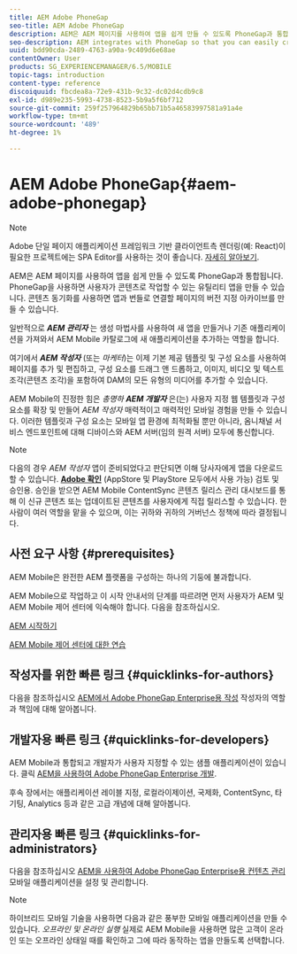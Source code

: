 ```yaml
---
title: AEM Adobe PhoneGap
seo-title: AEM Adobe PhoneGap
description: AEM은 AEM 페이지를 사용하여 앱을 쉽게 만들 수 있도록 PhoneGap과 통합됩니다. Adobe PhoneGap Enterprise를 시작하려면 이 페이지를 따르십시오.
seo-description: AEM integrates with PhoneGap so that you can easily create apps using AEM pages. Follow this page to get started with Adobe PhoneGap Enterprise.
uuid: bdd90cda-2489-4763-a90a-9c409d6e68ae
contentOwner: User
products: SG_EXPERIENCEMANAGER/6.5/MOBILE
topic-tags: introduction
content-type: reference
discoiquuid: fbcdea8a-72e9-431b-9c32-dc02d4cdb9c8
exl-id: d989e235-5993-4738-8523-5b9a5f6bf712
source-git-commit: 259f257964829b65bb71b5a46583997581a91a4e
workflow-type: tm+mt
source-wordcount: '489'
ht-degree: 1%

---
```


# AEM Adobe PhoneGap{#aem-adobe-phonegap}

>[!NOTE]
>
>Adobe 단일 페이지 애플리케이션 프레임워크 기반 클라이언트측 렌더링(예: React)이 필요한 프로젝트에는 SPA Editor를 사용하는 것이 좋습니다. [자세히 알아보기](/help/sites-developing/spa-overview.md).

AEM은 AEM 페이지를 사용하여 앱을 쉽게 만들 수 있도록 PhoneGap과 통합됩니다. PhoneGap을 사용하면 사용자가 콘텐츠로 작업할 수 있는 유틸리티 앱을 만들 수 있습니다. 콘텐츠 동기화를 사용하면 앱과 번들로 연결할 페이지의 버전 지정 아카이브를 만들 수 있습니다.

일반적으로 ***AEM 관리자*** 는 생성 마법사를 사용하여 새 앱을 만들거나 기존 애플리케이션을 가져와서 AEM Mobile 카탈로그에 새 애플리케이션을 추가하는 역할을 합니다.

여기에서 ***AEM 작성자*** (또는 *마케터*)는 이제 기본 제공 템플릿 및 구성 요소를 사용하여 페이지를 추가 및 편집하고, 구성 요소를 드래그 앤 드롭하고, 이미지, 비디오 및 텍스트 조각(콘텐츠 조각)을 포함하여 DAM의 모든 유형의 미디어를 추가할 수 있습니다.

AEM Mobile의 진정한 힘은 *총명하* ***AEM 개발자*** 은(는) 사용자 지정 웹 템플릿과 구성 요소를 확장 및 만들어 *AEM 작성자* 매력적이고 매력적인 모바일 경험을 만들 수 있습니다. 이러한 템플릿과 구성 요소는 모바일 앱 환경에 최적화될 뿐만 아니라, 옴니채널 서비스 엔드포인트에 대해 디바이스와 AEM 서버(임의 원격 서버) 모두에 통신합니다.

>[!NOTE]
>
>다음의 경우 *AEM 작성자* 앱이 준비되었다고 판단되면 이해 당사자에게 앱을 다운로드할 수 있습니다. **[Adobe 확인](/help/mobile/phonegap-mobile-quickstart.md)** (AppStore 및 PlayStore 모두에서 사용 가능) 검토 및 승인용. 승인을 받으면 AEM Mobile ContentSync 콘텐츠 릴리스 관리 대시보드를 통해 이 신규 콘텐츠 또는 업데이트된 콘텐츠를 사용자에게 직접 릴리스할 수 있습니다. 한 사람이 여러 역할을 맡을 수 있으며, 이는 귀하와 귀하의 거버넌스 정책에 따라 결정됩니다.

## 사전 요구 사항 {#prerequisites}

AEM Mobile은 완전한 AEM 플랫폼을 구성하는 하나의 기둥에 불과합니다.

AEM Mobile으로 작업하고 이 시작 안내서의 단계를 따르려면 먼저 사용자가 AEM 및 AEM Mobile 제어 센터에 익숙해야 합니다. 다음을 참조하십시오.

[AEM 시작하기](/help/sites-deploying/deploy.md)

[AEM Mobile 제어 센터에 대한 연습](/help/mobile/phonegap-authoring-apps.md)

## 작성자를 위한 빠른 링크 {#quicklinks-for-authors}

다음을 참조하십시오 [AEM에서 Adobe PhoneGap Enterprise용 작성](/help/mobile/phonegap.md) 작성자의 역할과 책임에 대해 알아봅니다.

## 개발자용 빠른 링크 {#quicklinks-for-developers}

AEM Mobile과 통합되고 개발자가 사용자 지정할 수 있는 샘플 애플리케이션이 있습니다. 클릭 [AEM을 사용하여 Adobe PhoneGap Enterprise 개발](/help/mobile/developing-in-phonegap.md).

후속 장에서는 애플리케이션 레이블 지정, 로컬라이제이션, 국제화, ContentSync, 타기팅, Analytics 등과 같은 고급 개념에 대해 알아봅니다.

## 관리자용 빠른 링크 {#quicklinks-for-administrators}

다음을 참조하십시오 [AEM을 사용하여 Adobe PhoneGap Enterprise용 컨텐츠 관리](/help/mobile/administer-phonegap.md) 모바일 애플리케이션을 설정 및 관리합니다.

>[!NOTE]
>
>하이브리드 모바일 기술을 사용하면 다음과 같은 풍부한 모바일 애플리케이션을 만들 수 있습니다. *오프라인 및 온라인 실행* 실제로 AEM Mobile을 사용하면 많은 고객이 온라인 또는 오프라인 상태일 때를 확인하고 그에 따라 동작하는 앱을 만들도록 선택합니다.
